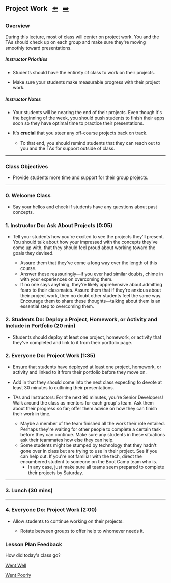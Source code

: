 ## Project Work <!--links--> &nbsp; [⬅️](../02-Day/02-Day-LessonPlan.md) &nbsp; [➡️](../04-Day/04-Day-LessonPlan.md)

### Overview

During this lecture, most of class will center on project work. You and the TAs should check up on each group and make sure they're moving smoothly toward presentations.

##### Instructor Priorities

* Students should have the entirety of class to work on their projects.

* Make sure your students make measurable progress with their project work.

##### Instructor Notes

* Your students will be nearing the end of their projects. Even though it's the beginning of the week, you should push students to finish their apps soon so they have optimal time to practice their presentations.

* It's **crucial** that you steer any off-course projects back on track.

  * To that end, you should remind students that they can reach out to you and the TAs for support outside of class.

- - -

### Class Objectives

* Provide students more time and support for their group projects.

- - -

### 0. Welcome Class

* Say your hellos and check if students have any questions about past concepts.

### 1. Instructor Do: Ask About Projects (0:05)

* Tell your students how you're excited to see the projects they'll present. You should talk about how your impressed with the concepts they've come up with, that they should feel proud about working toward the goals they devised.

  * Assure them that they've come a long way over the length of this course.
  * Answer these reassuringly—if you ever had similar doubts, chime in with your experiences on overcoming them.  
  * If no one says anything, they're likely apprehensive about admitting fears to their classmates. Assure them that if they're anxious about their project work, then no doubt other students feel the same way. Encourage them to share these thoughts—talking about them is an essential step to overcoming them.

### 2. Students Do: Deploy a Project, Homework, or Activity and Include in Portfolio (20 min)

* Students should deploy at least one project, homework, or activity that they've completed and link to it from their portfolio page.

### 2. Everyone Do: Project Work (1:35)

* Ensure that students have deployed at least one project, homework, or activity and linked to it from their portfolio before they move on.

* Add in that they should come into the next class expecting to devote at least 30 minutes to outlining their presentations.

* TAs and Instructors: For the next 90 minutes, you're Senior Developers! Walk around the class as mentors for each group's team. Ask them about their progress so far; offer them advice on how they can finish their work in time.
  * Maybe a member of the team finished all the work their role entailed. Perhaps they're waiting for other people to complete a certain task before they can continue. Make sure any students in these situations ask their teammates how else they can help.
  * Some students might be stumped by technology that they hadn't gone over in class but are trying to use in their project. See if you can help out. If you're not familiar with the tech, direct the encumbered student to someone on the Boot Camp team who is.
    * In any case, just make sure all teams seem prepared to complete their projects by Saturday.

- - -

### 3. Lunch (30 mins)

- - -

### 4. Everyone Do: Project Work (2:00)

* Allow students to continue working on their projects.

  * Rotate between groups to offer help to whomever needs it.

### Lesson Plan Feedback

How did today's class go?

[Went Well](http://www.surveygizmo.com/s3/4325914/FS-Curriculum-Feedback?format=ft&sentiment=positive&lesson=12.03)

[Went Poorly](http://www.surveygizmo.com/s3/4325914/FS-Curriculum-Feedback?format=ft&sentiment=negative&lesson=12.03)
